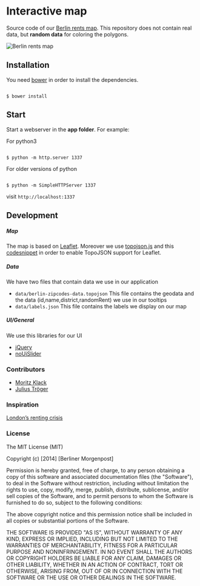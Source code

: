 # Interactive map

Source code of our [Berlin rents map](http://morgenpost.de/mietkarte).
This repository does not contain real data, but **random data** for coloring the polygons.

![Berlin rents map](http://interaktiv.morgenpost.de/mietkarte-berlin/img/thumb_mietkarte.jpg)



## Installation
You need [bower](http://bower.io) in order to install the dependencies.

```shell

$ bower install 

```

## Start
Start a webserver in the **app folder**. For example:

For python3 
```shell

$ python -m http.server 1337
```

For older versions of python
```shell

$ python -m SimpleHTTPServer 1337
```

visit `http://localhost:1337`


## Development

##### Map
The map is based on [Leaflet](http://leafletjs.com). Moreover we use [topojson.js](https://github.com/mbostock/topojson) and this [codesnippet](https://gist.github.com/rclark/5779673) in order to enable TopoJSON support for Leaflet.

##### Data
We have two files that contain data we use in our application

* `data/berlin-zipcodes-data.topojson` This file contains the geodata and the data (id,name,district,randomRent) we use in our tooltips
* `data/labels.json` This file contains the labels we display on our map

##### UI/General
We use this libraries for our UI

* [jQuery](http://jquery.com)
* [noUiSlider](http://refreshless.com/nouislider/)


### Contributors
* [Moritz Klack](http://github.com/moklick)
* [Julius Tröger](http://twitter.com/juliustroeger)


### Inspiration 
[London’s renting crisis](http://www.ft.com/intl/cms/s/2/ad4ef6a4-503d-11e3-befe-00144feabdc0.html)


### License

The MIT License (MIT)

Copyright (c) [2014] [Berliner Morgenpost]

Permission is hereby granted, free of charge, to any person obtaining a copy
of this software and associated documentation files (the "Software"), to deal
in the Software without restriction, including without limitation the rights
to use, copy, modify, merge, publish, distribute, sublicense, and/or sell
copies of the Software, and to permit persons to whom the Software is
furnished to do so, subject to the following conditions:

The above copyright notice and this permission notice shall be included in all
copies or substantial portions of the Software.

THE SOFTWARE IS PROVIDED "AS IS", WITHOUT WARRANTY OF ANY KIND, EXPRESS OR
IMPLIED, INCLUDING BUT NOT LIMITED TO THE WARRANTIES OF MERCHANTABILITY,
FITNESS FOR A PARTICULAR PURPOSE AND NONINFRINGEMENT. IN NO EVENT SHALL THE
AUTHORS OR COPYRIGHT HOLDERS BE LIABLE FOR ANY CLAIM, DAMAGES OR OTHER
LIABILITY, WHETHER IN AN ACTION OF CONTRACT, TORT OR OTHERWISE, ARISING FROM,
OUT OF OR IN CONNECTION WITH THE SOFTWARE OR THE USE OR OTHER DEALINGS IN THE
SOFTWARE.
